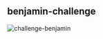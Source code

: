 ## benjamin-challenge

![challenge-benjamin](https://github.com/KpryKorn/benjamin-challenge/assets/106964134/a57794ec-5b68-43c6-afe2-50619be06027)
